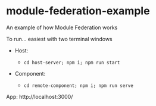# module-federation-example
An example of how Module Federation works

To run... easiest with two terminal windows

* Host:
  * `cd host-server; npm i; npm run start ` 

* Component:
  * `cd remote-component; npm i; npm run serve`


App: http://localhost:3000/
